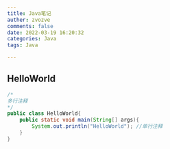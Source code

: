 ```yaml
---
title: Java笔记
auther: zvozve
comments: false
date: 2022-03-19 16:20:32
categories: Java
tags: Java

---
```


## HelloWorld

```java
/*
多行注释
*/
public class HelloWorld{
    public static void main(String[] args){
        System.out.println("HelloWorld"); //单行注释
    }
}
```

